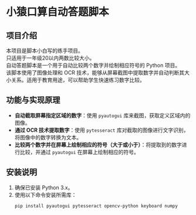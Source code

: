 # 小猿口算自动答题脚本

## 项目介绍
本项目是脚本小白写的练手项目。  
只适用于一年级20以内两数比较大小。  
自动答题脚本是一个用于自动比较两个数字并绘制相应符号的 Python 项目。  
该脚本使用了图像处理和 OCR 技术，能够从屏幕截图中提取数字并自动判断其大小关系。适用于教育用途，可以帮助学生快速练习数字比较。

## 功能与实现原理
- **自动截取屏幕指定区域的数字**：使用 `pyautogui` 库来截图，获取定义区域内的图像。
- **通过 OCR 技术提取数字**：使用 `pytesseract` 库对截取的图像进行文字识别，将图像中的数字转换为文本。
- **比较两个数字并在屏幕上绘制相应的符号（大于或小于）**：将提取到的数字进行比较，并通过 `pyautogui` 在屏幕上绘制相应的符号。

## 安装说明
1. 确保已安装 Python 3.x。
2. 使用以下命令安装所需库：
   ```bash
   pip install pyautogui pytesseract opencv-python keyboard numpy
